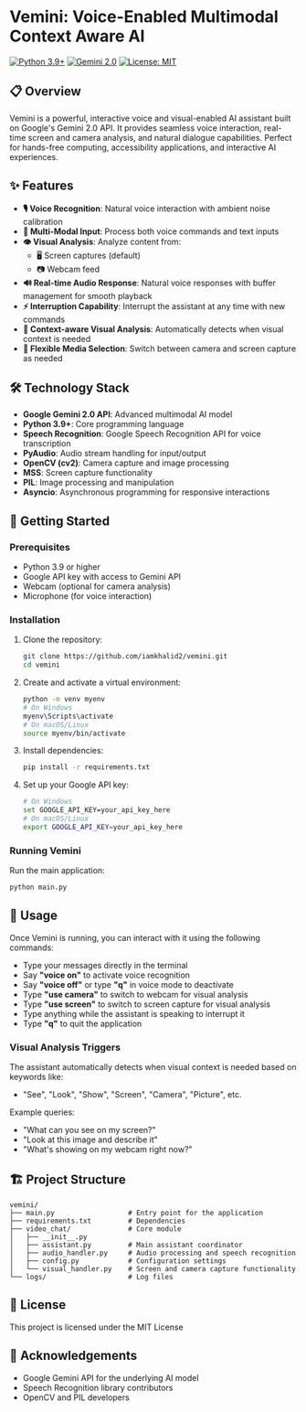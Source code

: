 # Vemini: Voice-Enabled Multimodal Context Aware AI

[![Python 3.9+](https://img.shields.io/badge/python-3.9%2B-blue)](https://www.python.org/downloads/)
[![Gemini 2.0](https://img.shields.io/badge/Gemini-2.0-green)](https://ai.google.dev/)
[![License: MIT](https://img.shields.io/badge/License-MIT-yellow.svg)](https://opensource.org/licenses/MIT)

## 📋 Overview

Vemini is a powerful, interactive voice and visual-enabled AI assistant built on Google's Gemini 2.0 API. It provides seamless voice interaction, real-time screen and camera analysis, and natural dialogue capabilities. Perfect for hands-free computing, accessibility applications, and interactive AI experiences.

## ✨ Features

- **🎙️ Voice Recognition**: Natural voice interaction with ambient noise calibration
- **🔄 Multi-Modal Input**: Process both voice commands and text inputs
- **👁️ Visual Analysis**: Analyze content from:
  - 🖥️ Screen captures (default)
  - 📷 Webcam feed
- **🔊 Real-time Audio Response**: Natural voice responses with buffer management for smooth playback
- **⚡ Interruption Capability**: Interrupt the assistant at any time with new commands
- **🧠 Context-aware Visual Analysis**: Automatically detects when visual context is needed
- **🔌 Flexible Media Selection**: Switch between camera and screen capture as needed

## 🛠️ Technology Stack

- **Google Gemini 2.0 API**: Advanced multimodal AI model
- **Python 3.9+**: Core programming language
- **Speech Recognition**: Google Speech Recognition API for voice transcription
- **PyAudio**: Audio stream handling for input/output
- **OpenCV (cv2)**: Camera capture and image processing
- **MSS**: Screen capture functionality
- **PIL**: Image processing and manipulation
- **Asyncio**: Asynchronous programming for responsive interactions

## 🚀 Getting Started

### Prerequisites

- Python 3.9 or higher
- Google API key with access to Gemini API
- Webcam (optional for camera analysis)
- Microphone (for voice interaction)

### Installation

1. Clone the repository:
   ```bash
   git clone https://github.com/iamkhalid2/vemini.git
   cd vemini
   ```

2. Create and activate a virtual environment:
   ```bash
   python -m venv myenv
   # On Windows
   myenv\Scripts\activate
   # On macOS/Linux
   source myenv/bin/activate
   ```

3. Install dependencies:
   ```bash
   pip install -r requirements.txt
   ```

4. Set up your Google API key:
   ```bash
   # On Windows
   set GOOGLE_API_KEY=your_api_key_here
   # On macOS/Linux
   export GOOGLE_API_KEY=your_api_key_here
   ```

### Running Vemini

Run the main application:
```bash
python main.py
```

## 💬 Usage

Once Vemini is running, you can interact with it using the following commands:

- Type your messages directly in the terminal
- Say **"voice on"** to activate voice recognition
- Say **"voice off"** or type **"q"** in voice mode to deactivate
- Type **"use camera"** to switch to webcam for visual analysis
- Type **"use screen"** to switch to screen capture for visual analysis
- Type anything while the assistant is speaking to interrupt it
- Type **"q"** to quit the application

### Visual Analysis Triggers

The assistant automatically detects when visual context is needed based on keywords like:
- "See", "Look", "Show", "Screen", "Camera", "Picture", etc.

Example queries:
- "What can you see on my screen?"
- "Look at this image and describe it"
- "What's showing on my webcam right now?"

## 🏗️ Project Structure

```
vemini/
├── main.py                  # Entry point for the application
├── requirements.txt         # Dependencies
├── video_chat/              # Core module
│   ├── __init__.py
│   ├── assistant.py         # Main assistant coordinator
│   ├── audio_handler.py     # Audio processing and speech recognition
│   ├── config.py            # Configuration settings
│   └── visual_handler.py    # Screen and camera capture functionality
└── logs/                    # Log files
```
## 📜 License

This project is licensed under the MIT License

## 🙏 Acknowledgements

- Google Gemini API for the underlying AI model
- Speech Recognition library contributors
- OpenCV and PIL developers
